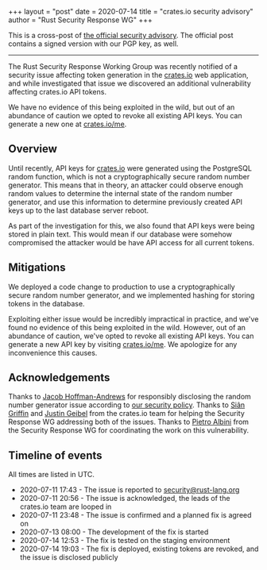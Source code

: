 +++
layout = "post"
date = 2020-07-14
title = "crates.io security advisory"
author = "Rust Security Response WG"
+++

This is a cross-post of [the official security advisory][ml]. The official post
contains a signed version with our PGP key, as well.

---

The Rust Security Response Working Group was recently notified of a security
issue affecting token generation in the [crates.io] web application, and while
investigated that issue we discovered an additional vulnerability affecting
crates.io API tokens.

We have no evidence of this being exploited in the wild, but out of an
abundance of caution we opted to revoke all existing API keys. You can generate
a new one at [crates.io/me].

## Overview

Until recently, API keys for [crates.io] were generated using the PostgreSQL
random function, which is not a cryptographically secure random number
generator. This means that in theory, an attacker could observe enough random
values to determine the internal state of the random number generator, and use
this information to determine previously created API keys up to the last
database server reboot.

As part of the investigation for this, we also found that API keys were being
stored in plain text. This would mean if our database were somehow compromised
the attacker would be have API access for all current tokens.

## Mitigations

We deployed a code change to production to use a cryptographically secure
random number generator, and we implemented hashing for storing tokens in the
database.

Exploiting either issue would be incredibly impractical in practice, and we've
found no evidence of this being exploited in the wild. However, out of an
abundance of caution, we've opted to revoke all existing API keys. You can
generate a new API key by visiting [crates.io/me]. We apologize for any
inconvenience this causes.

## Acknowledgements

Thanks to [Jacob Hoffman-Andrews] for responsibly disclosing the random number
generator issue according to [our security policy][policy]. Thanks to [Siân
Griffin] and [Justin Geibel] from the crates.io team for helping the Security
Response WG addressing both of the issues. Thanks to [Pietro Albini] from the
Security Response WG for coordinating the work on this vulnerability.

## Timeline of events

All times are listed in UTC.

- 2020-07-11 17:43 - The issue is reported to [security@rust-lang.org]
- 2020-07-11 20:56 - The issue is acknowledged, the leads of the crates.io team
  are looped in
- 2020-07-11 23:48 - The issue is confirmed and a planned fix is agreed on
- 2020-07-13 08:00 - The development of the fix is started
- 2020-07-14 12:53 - The fix is tested on the staging environment
- 2020-07-14 19:03 - The fix is deployed, existing tokens are revoked, and the
  issue is disclosed publicly

[ml]: https://groups.google.com/forum/?oldui=1#!topic/rustlang-security-announcements/wc5d_Qq35RA
[policy]: https://www.rust-lang.org/policies/security
[security@rust-lang.org]: mailto:security@rust-lang.org
[crates.io]: https://crates.io
[crates.io/me]: https://crates.io/me
[Jacob Hoffman-Andrews]: https://github.com/jsha
[Siân Griffin]: https://github.com/sgrif
[Justin Geibel]: https://github.com/jtgeibel
[Pietro Albini]: https://github.com/pietroalbini
